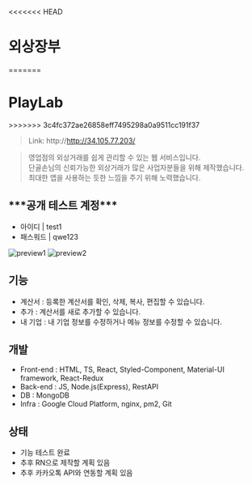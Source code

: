 <<<<<<< HEAD
<h1>외상장부</h1>
=======
<h1>PlayLab</h1>
>>>>>>> 3c4fc372ae26858eff7495298a0a9511cc191f37

> Link: http://http://34.105.77.203/ <br/>

> 영업점의 외상거래를 쉽게 관리할 수 있는 웹 서비스입니다. <br/>
> 단골손님의 신뢰가능한 외상거래가 많은 사업자분들을 위해 제작했습니다. <br/>
> 최대한 앱을 사용하는 듯한 느낌을 주기 위해 노력했습니다.

<h2>***공개 테스트 계정***</h2>

* 아이디 | test1
* 패스워드 | qwe123

<img src="https://user-images.githubusercontent.com/60354103/84779096-ee324200-b01e-11ea-9bbb-c17ff30c6dee.png" alt="preview1">
<img src="https://user-images.githubusercontent.com/60354103/84779116-f5595000-b01e-11ea-9b60-058c145c34d9.png" alt="preview2">

<h2> 기능 </h2>

* 계산서 : 등록한 계산서를 확인, 삭제, 복사, 편집할 수 있습니다.
* 추가 : 계산서를 새로 추가할 수 있습니다.
* 내 기업 : 내 기업 정보를 수정하거나 메뉴 정보를 수정할 수 있습니다.

<h2> 개발 </h2>

* Front-end : HTML, TS, React, Styled-Component, Material-UI framework, React-Redux
* Back-end : JS, Node.js(Express), RestAPI
* DB : MongoDB
* Infra : Google Cloud Platform, nginx, pm2, Git

<h2> 상태 </h2>

* 기능 테스트 완료
* 추후 RN으로 제작할 계획 있음
* 추후 카카오톡 API와 연동할 계획 있음


